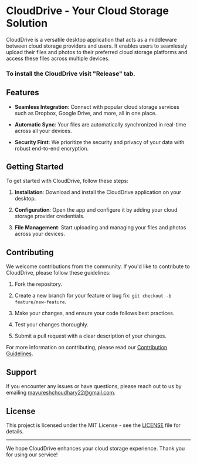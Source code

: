 # CloudDrive - Your Cloud Storage Solution

CloudDrive is a versatile desktop application that acts as a middleware between cloud storage providers and users. It enables users to seamlessly upload their files and photos to their preferred cloud storage platforms and access these files across multiple devices.

### To install the CloudDrive visit "Release" tab.

## Features

- **Seamless Integration**: Connect with popular cloud storage services such as Dropbox, Google Drive, and more, all in one place.

- **Automatic Sync**: Your files are automatically synchronized in real-time across all your devices.

- **Security First**: We prioritize the security and privacy of your data with robust end-to-end encryption.

## Getting Started

To get started with CloudDrive, follow these steps:

1. **Installation**: Download and install the CloudDrive application on your desktop.

2. **Configuration**: Open the app and configure it by adding your cloud storage provider credentials.

3. **File Management**: Start uploading and managing your files and photos across your devices.

## Contributing

We welcome contributions from the community. If you'd like to contribute to CloudDrive, please follow these guidelines:

1. Fork the repository.

2. Create a new branch for your feature or bug fix: `git checkout -b feature/new-feature`.

3. Make your changes, and ensure your code follows best practices.

4. Test your changes thoroughly.

5. Submit a pull request with a clear description of your changes.

For more information on contributing, please read our [Contribution Guidelines](CONTRIBUTING.md).

## Support

If you encounter any issues or have questions, please reach out to us by emailing [mayureshchoudhary22@gmail.com](mailto:mayureshchoudhary22@gmail.com).

## License

This project is licensed under the MIT License - see the [LICENSE](LICENSE) file for details.

---

We hope CloudDrive enhances your cloud storage experience. Thank you for using our service!

